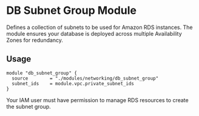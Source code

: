 # DB Subnet Group Module

Defines a collection of subnets to be used for Amazon RDS instances. The module ensures your database is deployed across multiple Availability Zones for redundancy.

## Usage
```hcl
module "db_subnet_group" {
  source        = "./modules/networking/db_subnet_group"
  subnet_ids    = module.vpc.private_subnet_ids
}
```
Your IAM user must have permission to manage RDS resources to create the subnet group.
